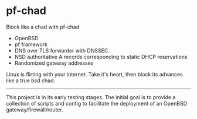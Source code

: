 # pf-chad
Block like a chad with pf-chad

* OpenBSD
* pf framework
* DNS over TLS forwarder with DNSSEC
* NSD authoritative A records corresponding to static DHCP reservations
* Randomized gateway addresses

Linux is flirting with your internet. Take it's heart, then block its advances like a true bsd chad.

---

This project is in its early testing stages. The initial goal is to provide a collection of scripts and config to facilitate the deployment of an OpenBSD gateway/firewall/router.
